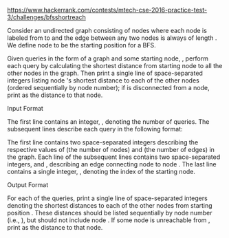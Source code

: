 https://www.hackerrank.com/contests/mtech-cse-2016-practice-test-3/challenges/bfsshortreach


Consider an undirected graph consisting of  nodes where each node is labeled from  to  and the edge between any two nodes is always of length . We define node  to be the starting position for a BFS.

Given  queries in the form of a graph and some starting node, , perform each query by calculating the shortest distance from starting node  to all the other nodes in the graph. Then print a single line of space-separated integers listing node 's shortest distance to each of the  other nodes (ordered sequentially by node number); if  is disconnected from a node, print  as the distance to that node.

Input Format

The first line contains an integer, , denoting the number of queries. The subsequent lines describe each query in the following format:

The first line contains two space-separated integers describing the respective values of  (the number of nodes) and  (the number of edges) in the graph.
Each line  of the  subsequent lines contains two space-separated integers,  and , describing an edge connecting node  to node .
The last line contains a single integer, , denoting the index of the starting node.

Output Format

For each of the  queries, print a single line of  space-separated integers denoting the shortest distances to each of the  other nodes from starting position . These distances should be listed sequentially by node number (i.e., ), but should not include node . If some node is unreachable from , print  as the distance to that node.
